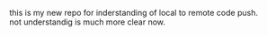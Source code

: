 this is my new repo for inderstanding of local to remote code push. <br>
not understandig is much more clear now.